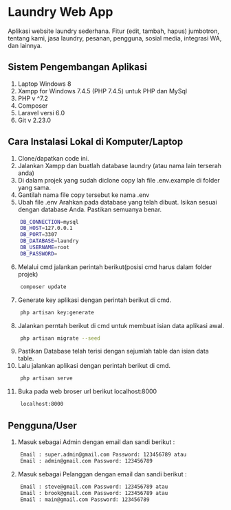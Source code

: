 # Laundry Web App
Aplikasi website laundry sederhana. Fitur (edit, tambah, hapus) jumbotron, tentang kami, jasa laundry, pesanan, pengguna, sosial media, integrasi WA, dan lainnya.

## Sistem Pengembangan Aplikasi
1. Laptop Windows 8
2. Xampp for Windows 7.4.5 (PHP 7.4.5) untuk PHP dan MySql
3. PHP v ^7.2
4. Composer
5. Laravel versi 6.0
6. Git v 2.23.0

## Cara Instalasi Lokal di Komputer/Laptop
1. Clone/dapatkan code ini.
2. Jalankan Xampp dan buatlah database laundry (atau nama lain terserah anda)
3. Di dalam projek yang sudah diclone copy lah file .env.example di folder yang sama.
4. Gantilah nama file copy tersebut ke nama .env
5. Ubah file .env Arahkan pada database yang telah dibuat. Isikan sesuai dengan database Anda. Pastikan semuanya benar.
```sh
    DB_CONNECTION=mysql
    DB_HOST=127.0.0.1
    DB_PORT=3307
    DB_DATABASE=laundry
    DB_USERNAME=root
    DB_PASSWORD=
```
6. Melalui cmd jalankan perintah berikut(posisi cmd harus dalam folder projek)
```sh
    composer update
```
7. Generate key aplikasi dengan perintah berikut di cmd.
```sh
    php artisan key:generate
```
8. Jalankan perntah berikut di cmd untuk membuat isian data aplikasi awal.
```sh
    php artisan migrate --seed
```
9. Pastikan Database telah terisi dengan sejumlah table dan isian data table.
10. Lalu jalankan aplikasi dengan perintah berikut di cmd.
```sh
    php artisan serve
```
11. Buka pada web broser url berikut localhost:8000
```sh
    localhost:8000
```

## Pengguna/User
1. Masuk sebagai Admin dengan email dan sandi berikut :
```sh
    Email : super.admin@gmail.com Password: 123456789 atau 
    Email : admin@gmail.com Password: 123456789
```
2. Masuk sebagai Pelanggan dengan email dan sandi berikut :
```sh
    Email : steve@gmail.com Password: 123456789 atau 
    Email : brook@gmail.com Password: 123456789 atau 
    Email : main@gmail.com Password: 123456789

```

